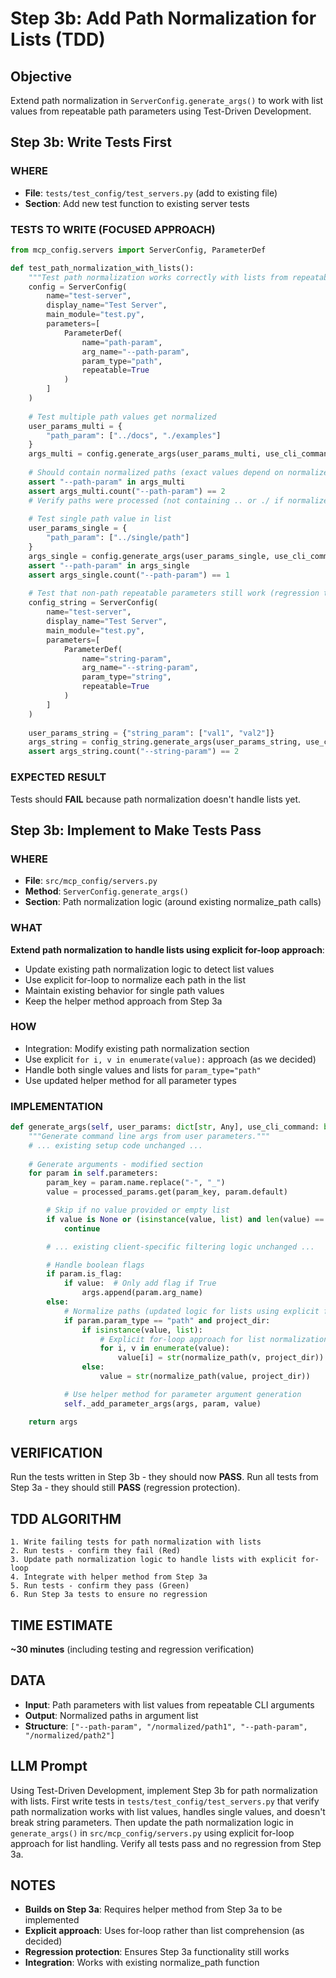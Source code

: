 # Step 3b: Add Path Normalization for Lists (TDD)

## Objective
Extend path normalization in `ServerConfig.generate_args()` to work with list values from repeatable path parameters using Test-Driven Development.

## Step 3b: Write Tests First

### WHERE
- **File**: `tests/test_config/test_servers.py` (add to existing file)
- **Section**: Add new test function to existing server tests

### TESTS TO WRITE (FOCUSED APPROACH)
```python
from mcp_config.servers import ServerConfig, ParameterDef

def test_path_normalization_with_lists():
    """Test path normalization works correctly with lists from repeatable parameters."""
    config = ServerConfig(
        name="test-server",
        display_name="Test Server",
        main_module="test.py",
        parameters=[
            ParameterDef(
                name="path-param",
                arg_name="--path-param",
                param_type="path",
                repeatable=True
            )
        ]
    )
    
    # Test multiple path values get normalized
    user_params_multi = {
        "path_param": ["../docs", "./examples"]
    }
    args_multi = config.generate_args(user_params_multi, use_cli_command=True)
    
    # Should contain normalized paths (exact values depend on normalize_path implementation)
    assert "--path-param" in args_multi
    assert args_multi.count("--path-param") == 2
    # Verify paths were processed (not containing .. or ./ if normalize_path handles them)
    
    # Test single path value in list
    user_params_single = {
        "path_param": ["../single/path"]
    }
    args_single = config.generate_args(user_params_single, use_cli_command=True)
    assert "--path-param" in args_single
    assert args_single.count("--path-param") == 1
    
    # Test that non-path repeatable parameters still work (regression test)
    config_string = ServerConfig(
        name="test-server",
        display_name="Test Server", 
        main_module="test.py",
        parameters=[
            ParameterDef(
                name="string-param",
                arg_name="--string-param",
                param_type="string",
                repeatable=True
            )
        ]
    )
    
    user_params_string = {"string_param": ["val1", "val2"]}
    args_string = config_string.generate_args(user_params_string, use_cli_command=True)
    assert args_string.count("--string-param") == 2
```

### EXPECTED RESULT
Tests should **FAIL** because path normalization doesn't handle lists yet.

## Step 3b: Implement to Make Tests Pass

### WHERE
- **File**: `src/mcp_config/servers.py` 
- **Method**: `ServerConfig.generate_args()` 
- **Section**: Path normalization logic (around existing normalize_path calls)

### WHAT
**Extend path normalization to handle lists using explicit for-loop approach**:
- Update existing path normalization logic to detect list values
- Use explicit for-loop to normalize each path in the list
- Maintain existing behavior for single path values
- Keep the helper method approach from Step 3a

### HOW
- Integration: Modify existing path normalization section
- Use explicit `for i, v in enumerate(value):` approach (as we decided)
- Handle both single values and lists for `param_type="path"`
- Use updated helper method for all parameter types

### IMPLEMENTATION
```python
def generate_args(self, user_params: dict[str, Any], use_cli_command: bool = False) -> list[str]:
    """Generate command line args from user parameters."""
    # ... existing setup code unchanged ...
    
    # Generate arguments - modified section
    for param in self.parameters:
        param_key = param.name.replace("-", "_")
        value = processed_params.get(param_key, param.default)

        # Skip if no value provided or empty list
        if value is None or (isinstance(value, list) and len(value) == 0):
            continue

        # ... existing client-specific filtering logic unchanged ...

        # Handle boolean flags
        if param.is_flag:
            if value:  # Only add flag if True
                args.append(param.arg_name)
        else:
            # Normalize paths (updated logic for lists using explicit for-loop)
            if param.param_type == "path" and project_dir:
                if isinstance(value, list):
                    # Explicit for-loop approach for list normalization
                    for i, v in enumerate(value):
                        value[i] = str(normalize_path(v, project_dir))
                else:
                    value = str(normalize_path(value, project_dir))

            # Use helper method for parameter argument generation
            self._add_parameter_args(args, param, value)

    return args
```

## VERIFICATION
Run the tests written in Step 3b - they should now **PASS**.
Run all tests from Step 3a - they should still **PASS** (regression protection).

## TDD ALGORITHM
```
1. Write failing tests for path normalization with lists
2. Run tests - confirm they fail (Red)
3. Update path normalization logic to handle lists with explicit for-loop
4. Integrate with helper method from Step 3a
5. Run tests - confirm they pass (Green)
6. Run Step 3a tests to ensure no regression
```

## TIME ESTIMATE
**~30 minutes** (including testing and regression verification)

## DATA
- **Input**: Path parameters with list values from repeatable CLI arguments
- **Output**: Normalized paths in argument list
- **Structure**: `["--path-param", "/normalized/path1", "--path-param", "/normalized/path2"]`

## LLM Prompt
Using Test-Driven Development, implement Step 3b for path normalization with lists. First write tests in `tests/test_config/test_servers.py` that verify path normalization works with list values, handles single values, and doesn't break string parameters. Then update the path normalization logic in `generate_args()` in `src/mcp_config/servers.py` using explicit for-loop approach for list handling. Verify all tests pass and no regression from Step 3a.

## NOTES
- **Builds on Step 3a**: Requires helper method from Step 3a to be implemented
- **Explicit approach**: Uses for-loop rather than list comprehension (as decided)
- **Regression protection**: Ensures Step 3a functionality still works
- **Integration**: Works with existing normalize_path function
